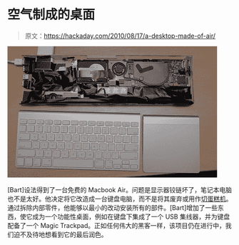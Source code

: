 # 空气制成的桌面

> 原文：<https://hackaday.com/2010/08/17/a-desktop-made-of-air/>

![Deskbook Air Guts](img/57815fe0eaf74803e0b19e0a82daa2c7.png "Deskbook Air")

[Bart]设法得到了一台免费的 Macbook Air。问题是显示器铰链坏了，笔记本电脑也不是太好。他决定将它改造成一台键盘电脑，而不是将其废弃或用作[切蛋糕机](http://www.engadget.com/2008/06/01/hp-exec-cuts-birthday-cake-with-macbook-air/)。通过拆除内部零件，他能够以最小的改动安装所有的部件。[Bart]增加了一些东西，使它成为一个功能性桌面，例如在键盘下集成了一个 USB 集线器，并为键盘配备了一个 Magic Trackpad。正如任何伟大的黑客一样，该项目仍在进行中，我们迫不及待地想看到它的最后润色。